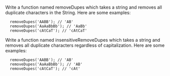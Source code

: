 Write a function named removeDupes which takes a string and removes all duplicate characters in the String. Here are some examples:
```  
  removeDupes('AABB'); // 'AB'
  removeDupes('AaAaBbBb'); // 'AaBb'
  removeDupes('cAtCaT'); // 'cAtCaT'
```

Write a function named insensitiveRemoveDupes which takes a string and removes all duplicate characters regardless of capitalization. Here are some examples:

```
  removeDupes('AABB'); // 'AB'
  removeDupes('AaAaBbBb'); // 'AB'
  removeDupes('cAtCaT'); // 'cAt'
```
